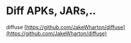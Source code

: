 # Diff APKs, JARs,..

diffuse [https://github.com/JakeWharton/diffuse](https://github.com/JakeWharton/diffuse)



